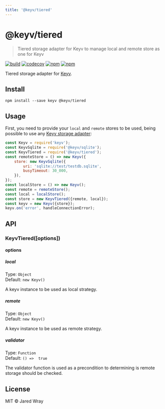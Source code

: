 ```yaml
---
title: '@keyv/tiered'
---
```


# @keyv/tiered 

> Tiered storage adapter for Keyv to manage local and remote store as one for Keyv

[![build](https://github.com/jaredwray/keyv/actions/workflows/tests.yaml/badge.svg)](https://github.com/jaredwray/keyv/actions/workflows/tests.yaml)
[![codecov](https://codecov.io/gh/jaredwray/keyv/branch/main/graph/badge.svg?token=bRzR3RyOXZ)](https://codecov.io/gh/jaredwray/keyv)
[![npm](https://img.shields.io/npm/v/@keyv/tiered.svg)](https://www.npmjs.com/package/@keyv/tiered)
[![npm](https://img.shields.io/npm/dm/@keyv/tiered)](https://npmjs.com/package/@keyv/tiered)

Tiered storage adapter for [Keyv](https://github.com/jaredwray/keyv).

## Install

```shell
npm install --save keyv @keyv/tiered
```

## Usage

First, you need to provide your `local` and `remote` stores to be used, being possible to use any [Keyv storage adapter](https://github.com/jaredwray/keyv#storage-adapters):

```js
const Keyv = require('keyv');
const KeyvSqlite = require('@keyv/sqlite');
const KeyvTiered = require('@keyv/tiered');
const remoteStore = () => new Keyv({
	store: new KeyvSqlite({
		uri: 'sqlite://test/testdb.sqlite',
		busyTimeout: 30_000,
	}),
});
const localStore = () => new Keyv();
const remote = remoteStore();
const local = localStore();
const store = new KeyvTiered({remote, local});
const keyv = new Keyv({store});
keyv.on('error', handleConnectionError);
```

## API

### KeyvTiered(\[options])

#### options

##### local

Type: `Object`<br/>
Default: `new Keyv()`

A keyv instance to be used as local strategy.

##### remote

Type: `Object`<br/>
Default: `new Keyv()`

A keyv instance to be used as remote strategy.

##### validator

Type: `Function`<br/>
Default: `() =>  true`

The validator function is used as a precondition to determining is remote storage should be checked.

## License

MIT © Jared Wray